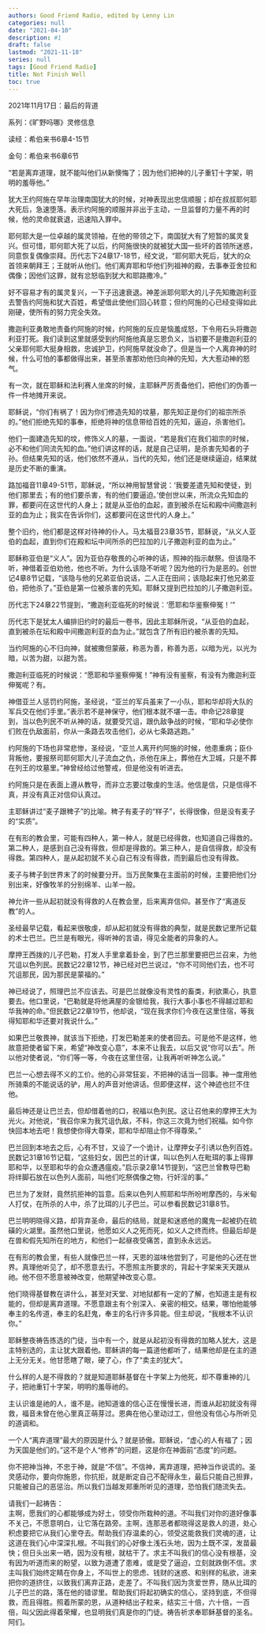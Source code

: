 ```yaml
---
authors: Good Friend Radio, edited by Lenny Lin
categories: null
date: "2021-04-10"
description: #1
draft: false
lastmod: "2021-11-18"
series: null
tags: [Good Friend Radio]
title: Not Finish Well
toc: true
---
```




<!--more-->

2021年11月17日：最后的背道  

系列：《旷野吗哪》灵修信息  


读经：希伯来书6章4-15节  

金句：希伯来书6章6节  

“若是离弃道理，就不能叫他们从新懊悔了；因为他们把神的儿子重钉十字架，明明的羞辱他。”  

犹大王约阿施在早年治理南国犹大的时候，对神表现出忠信顺服；却在叔叔耶何耶大死后，急速堕落。表示约阿施的顺服并非出于主动，一旦监督的力量不再的时候，他的灵命就衰退，迅速陷入罪中。  

耶何耶大是一位卓越的属灵领袖，在他的带领之下，南国犹大有了短暂的属灵复兴。但可惜，耶何耶大死了以后，约阿施很快的就被犹大国一些坏的首领所迷惑，同意恢复偶像崇拜。历代志下24章17-18节，经文说，“耶何耶大死后，犹大的众首领来朝拜王；王就听从他们。他们离弃耶和华他们列祖神的殿，去事奉亚舍拉和偶像；因他们这罪，就有忿怒临到犹大和耶路撒冷。”  

好不容易才有的属灵复兴，一下子迅速衰退。神差派耶何耶大的儿子先知撒迦利亚去警告约阿施和犹大百姓，希望借此使他们回心转意；但约阿施的心已经变得如此刚硬，使所有的努力完全失效。  

撒迦利亚勇敢地责备约阿施的时候，约阿施的反应是恼羞成怒，下令用石头将撒迦利亚打死。我们读到这里就感受到约阿施他真是忘恩负义，当初要不是撒迦利亚的父亲耶何耶大挺身相救，忠诚护卫，约阿施早就没命了。但是当一个人离弃神的时候，什么可怕的事都做得出来，甚至杀害那劝他归向神的先知，大大惹动神的怒气。  

有一次，就在耶稣和法利赛人坐席的时候，主耶稣严厉责备他们，把他们的伪善一件一件地摊开来说。  

耶稣说，“你们有祸了！因为你们修造先知的坟墓，那先知正是你们的祖宗所杀的。”他们拒绝先知的事奉，拒绝将神的信息带给百姓的先知，逼迫，杀害他们。  

他们一面建造先知的坟，修饰义人的墓，一面说，“若是我们在我们祖宗的时候，必不和他们同流先知的血。”他们讲这样的话，就是自己证明，是杀害先知者的子孙。但结果先知的话，他们依然不遵从，当代的先知，他们还是继续逼迫，结果就是历史不断的重演。  

路加福音11章49-51节，耶稣说，“所以神用智慧曾说：‘我要差遣先知和使徒，到他们那里去；有的他们要杀害，有的他们要逼迫。’使创世以来，所流众先知血的罪，都要问在这世代的人身上；就是从亚伯的血起，直到被杀在坛和殿中间撒迦利亚的血为止；我实在告诉你们，这都要问在这世代的人身上。”  

整个旧约，他们都是这样对待神的仆人。马太福音23章35节，耶稣说，“从义人亚伯的血起，直到你们在殿和坛中间所杀的巴拉加的儿子撒迦利亚的血为止。”  

耶稣称亚伯是“义人”。因为亚伯存敬畏的心听神的话，照神的指示献祭。但该隐不听，神借着亚伯劝他，他也不听。为什么该隐不听呢？因为他的行为是恶的。创世记4章8节记载，“该隐与他的兄弟亚伯说话，二人正在田间；该隐起来打他兄弟亚伯，把他杀了。”亚伯是第一位被杀害的先知。耶稣又提到巴拉加的儿子撒迦利亚。  

历代志下24章22节提到，“撒迦利亚临死的时候说：‘愿耶和华鉴察伸冤！’”  

历代志下是犹太人编排旧约时的最后一卷书，因此主耶稣所说，“从亚伯的血起，直到被杀在坛和殿中间撒迦利亚的血为止。”就包含了所有旧约被杀害的先知。  

当约阿施的心不归向神，就被撒但蒙蔽，称恶为善，称善为恶，以暗为光，以光为暗，以苦为甜，以甜为苦。  

撒迦利亚临死的时候说：“愿耶和华鉴察伸冤！”神有没有鉴察，有没有为撒迦利亚伸冤呢？有。  

神借亚兰人惩罚约阿施，圣经说，“亚兰的军兵虽来了一小队，耶和华却将大队的军兵交在他们手里。”表示若不是神保守，他们根本就不堪一击。申命记28章提到，当以色列民不听从神的话，就要受咒诅，跟仇敌争战的时候，“耶和华必使你们败在仇敌面前，你从一条路去攻击他们，必从七条路逃跑。”  

约阿施的下场也非常悲惨，圣经说，“亚兰人离开约阿施的时候，他患重病；臣仆背叛他，要报祭司耶何耶大儿子流血之仇，杀他在床上，葬他在大卫城，只是不葬在列王的坟墓里。”神曾经给过他警戒，但是他没有听进去。  

约阿施只是在表面上遵从教导，而非立志要过敬虔的生活。他信是信，只是信得不真，并没有真正对信仰认真过。  

主耶稣讲过“麦子跟稗子”的比喻。稗子有麦子的“样子”，长得很像，但是没有麦子的“实质”。  

在有形的教会里，可能有四种人，第一种人，就是已经得救，也知道自己得救的。第二种人，是感到自己没有得救，但却是得救的。第三种人，是自信得救，却没有得救。第四种人，是从起初就不关心自己有没有得救，而到最后也没有得救。  

麦子与稗子到世界末了的时候要分开。当万民聚集在主面前的时候，主要把他们分别出来，好像牧羊的分别绵羊、山羊一般。  

神允许一些从起初就没有得救的人在教会里，后来离弃信仰。甚至作了“离道反教”的人。  

圣经最早记载，看起来很敬虔，却从起初就没有得救的典型，就是民数记里所记载的术士巴兰。巴兰是有眼光，得听神的言语，得见全能者的异象的人。  

摩押王西拨的儿子巴勒，打发人手里拿着卦金，到了巴兰那里要把巴兰召来，为他咒诅以色列民。民数记22章12节，神已经对巴兰说过，“你不可同他们去，也不可咒诅那民，因为那民是蒙福的。”  

神已经说了，照理巴兰不应该去。可是巴兰就像没有灵性的畜类，利欲熏心，执意要去。他口里说，“巴勒就是将他满屋的金银给我，我行大事小事也不得越过耶和华我神的命。”但民数记22章19节，他却说，“现在我求你们今夜在这里住宿，等我得知耶和华还要对我说什么。”  

如果巴兰敬畏神，就该当下拒绝，打发巴勒差来的使者回去。可是他不是这样，他故意把使者留下来，希望“神改变心意”，本来不让我去，以后又说“你可以去”。所以他对使者说，“你们等一等，今夜在这里住宿，让我再听听神怎么说。”  

巴兰一心想去得不义的工价。他的心非常狂妄，不把神的话当一回事。神一度用他所骑乘的不能说话的驴，用人的声音对他讲话。但即便这样，这个神迹也拦不住他。  

最后神还是让巴兰去，但却借着他的口，祝福以色列民。这让召他来的摩押王大为光火。对他说，“我召你来为我咒诅仇敌，不料，你这三次竟为他们祝福。如今你快回本地去吧！我想使你得大尊荣，耶和华却阻止你不得尊荣。”  

巴兰回到本地去之后，心有不甘，又设了一个诡计，让摩押女子引诱以色列百姓。民数记31章16节记载，“这些妇女，因巴兰的计谋，叫以色列人在毗珥的事上得罪耶和华，以至耶和华的会众遭遇瘟疫。”启示录2章14节提到，“这巴兰曾教导巴勒将绊脚石放在以色列人面前，叫他们吃祭偶像之物，行奸淫的事。”  

巴兰为了发财，竟然抗拒神的旨意。后来以色列人照耶和华所吩咐摩西的，与米甸人打仗，在所杀的人中，杀了比珥的儿子巴兰。可以参看民数记31章8节。  

巴兰明明晓得义路，却背弃圣命，最后的结局，就是和迷惑他的魔鬼一起被扔在硫磺的火湖里。虽然他口里说，他愿如义人之死而死，如义人之终而终。但最后却是在兽和假先知所在的地方，和他们一起昼夜受痛苦，直到永永远远。  

在有形的教会里，有些人就像巴兰一样，天恩的滋味他尝到了，可是他的心还在世界。真理他听见了，却不愿意去行。不愿照主所要求的，背起十字架来天天跟从祂。他不但不愿意被神改变，他期望神改变心意。  

他们晓得基督教在讲什么，甚至对天堂、对地狱都有一定的了解，也知道主是有权能的，但却是离弃道理。不愿意跟主有个别深入、亲密的相交。结果，哪怕他能够奉主的名传道，奉主的名赶鬼，奉主的名行许多异能。但主却说，“我根本不认识你。”  

耶稣整夜祷告拣选的门徒，当中有一个，就是从起初没有得救的加略人犹大，这是主特别选的，主让犹大跟着他。耶稣讲的每一篇道他都听了，结果他却是在主的道上无分无关。他甘愿瞎了眼，硬了心，作了“卖主的犹大”。  

什么样的人是不得救的？就是知道耶稣基督在十字架上为他死，却不尊重神的儿子，把祂重钉十字架，明明的羞辱祂的。  

主认识谁是祂的人，谁不是。祂知道谁的信心正在慢慢长进，而谁从起初就没有得救，福音未曾在他心里真正萌芽过。恩典在他心里动过工，但他没有信心与所听见的道调和。  

一个人“离弃道理”最大的原因是什么？就是骄傲。耶稣说，“虚心的人有福了；因为天国是他们的。”这不是个人“修养”的问题，这是你在神面前“态度”的问题。  

你不把神当神，不忠于神，就是“不信”。不信神，离弃道理，把神当作说谎的。圣灵感动你，要向你施恩，你抗拒，就是断定自己不配得永生，最后只能自己担罪，只能被自己的恶惩治。所以我们当越发郑重所听见的道理，恐怕我们随流失去。  

请我们一起祷告：  
主啊，愿我们的心都能够成为好土，领受你所栽种的道。不叫我们对你的道好像事不关己，不愿意明白，让它落在路旁。主啊，连那恶者都晓得这是救人的道，处心积虑要把它从我们心里夺去。帮助我们存温柔的心，领受这能救我们灵魂的道，让这道在我们心中深深扎根。不叫我们的心好像土浅石头地，因为土既不深，发苗最快；但日头出来一晒，因为没有根，就枯干了。求主不叫我们的信心没有根基，没有因为听道而来的盼望，以致为道遭了患难，或是受了逼迫，立刻就跌倒不信。求主叫我们始终定睛在你身上，不叫世上的思虑、钱财的迷惑、和别样的私欲，进来把你的道挤住，以致我们离弃正路，走差了。不叫我们因为贪爱世界，随从比珥的儿子巴兰的路，落在他的错谬里。帮助我们将起初确实的信心，坚持到底，不但得救，而且得胜。照着所蒙的恩，从道种结出子粒来，结实三十倍，六十倍，一百倍，叫父因此得着荣耀，也显明我们真是你的门徒。祷告祈求奉耶稣基督的圣名。阿们。  